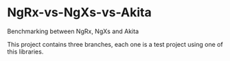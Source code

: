 # NgRx-vs-NgXs-vs-Akita
Benchmarking between NgRx, NgXs and Akita

This project contains three branches, each one is a test project using one of this libraries.
